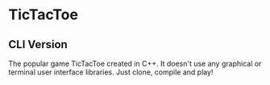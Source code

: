 # TicTacToe 
## CLI Version

The popular game TicTacToe created in C++. 
It doesn't use any graphical or terminal user interface libraries.
Just clone, compile and play!
